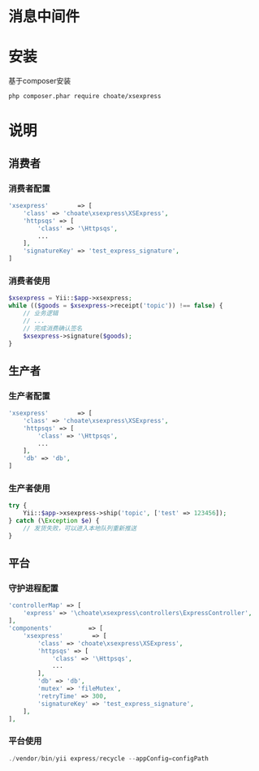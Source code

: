# 消息中间件

# 安装
基于composer安装

`php composer.phar require choate/xsexpress`

# 说明

## 消费者

### 消费者配置
```php
'xsexpress'        => [
    'class' => 'choate\xsexpress\XSExpress',
    'httpsqs' => [
        'class' => '\Httpsqs',
        ...
    ],
    'signatureKey' => 'test_express_signature',
]
```


### 消费者使用

```php
$xsexpress = Yii::$app->xsexpress;
while (($goods = $xsexpress->receipt('topic')) !== false) {
    // 业务逻辑
    // ...
    // 完成消费确认签名
    $xsexpress->signature($goods);
}
```

## 生产者

### 生产者配置

```php
'xsexpress'        => [
    'class' => 'choate\xsexpress\XSExpress',
    'httpsqs' => [
        'class' => '\Httpsqs',
        ...
    ],
    'db' => 'db',
]
```

### 生产者使用

```php
try {
    Yii::$app->xsexpress->ship('topic', ['test' => 123456]);
} catch (\Exception $e) {
    // 发货失败，可以进入本地队列重新推送
}
```

## 平台

### 守护进程配置

```php
'controllerMap' => [
    'express' => '\choate\xsexpress\controllers\ExpressController',
],
'components'          => [
    'xsexpress'        => [
        'class' => 'choate\xsexpress\XSExpress',
        'httpsqs' => [
            'class' => '\Httpsqs',
            ...
        ],
        'db' => 'db',
        'mutex' => 'fileMutex',
        'retryTime' => 300,
        'signatureKey' => 'test_express_signature',
    ],
],
```

### 平台使用

```php
./vendor/bin/yii express/recycle --appConfig=configPath
```
